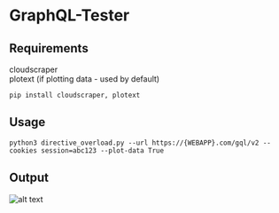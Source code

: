 # GraphQL-Tester

## Requirements  
cloudscraper  
plotext (if plotting data - used by default)
```
pip install cloudscraper, plotext
```

## Usage
```
python3 directive_overload.py --url https://{WEBAPP}.com/gql/v2 --cookies session=abc123 --plot-data True
```

## Output
![alt text][output]

[output]: [https://github.com/adam-p/markdown-here/raw/master/src/common/images/icon48.png](https://github.com/TaranYourAss/GraphQL-Tester/blob/main/assets/25b6c1af-b41c-4d22-9384-0510b8f8ae2a.png) "Output Text 1"
